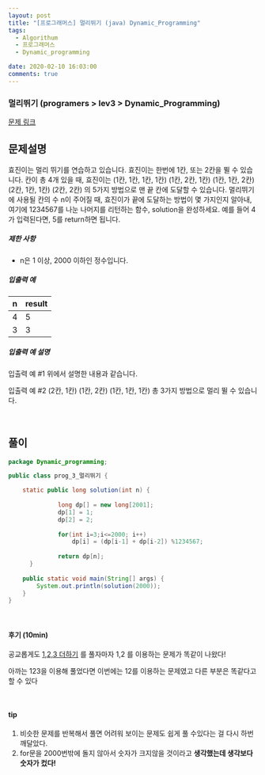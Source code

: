 ```yaml
---
layout: post
title: "[프로그래머스] 멀리뛰기 (java) Dynamic_Programming"
tags:
  - Algorithum
  - 프로그래머스
  - Dynamic_programming

date: 2020-02-10 16:03:00
comments: true
---
```




###   멀리뛰기 (programers > lev3 > Dynamic_Programming)

[문제 링크](https://programmers.co.kr/learn/courses/30/lessons/12914 )

## 문제설명

효진이는 멀리 뛰기를 연습하고 있습니다. 효진이는 한번에 1칸, 또는 2칸을 뛸 수 있습니다. 칸이 총 4개 있을 때, 효진이는
(1칸, 1칸, 1칸, 1칸)
(1칸, 2칸, 1칸)
(1칸, 1칸, 2칸)
(2칸, 1칸, 1칸)
(2칸, 2칸)
의 5가지 방법으로 맨 끝 칸에 도달할 수 있습니다. 멀리뛰기에 사용될 칸의 수 n이 주어질 때, 효진이가 끝에 도달하는 방법이 몇 가지인지 알아내, 여기에 1234567를 나눈 나머지를 리턴하는 함수, solution을 완성하세요. 예를 들어 4가 입력된다면, 5를 return하면 됩니다.

##### 제한 사항

- n은 1 이상, 2000 이하인 정수입니다.

##### 입출력 예

| n    | result |
| ---- | ------ |
| 4    | 5      |
| 3    | 3      |

##### 입출력 예 설명

입출력 예 #1
위에서 설명한 내용과 같습니다.

입출력 예 #2
(2칸, 1칸)
(1칸, 2칸)
(1칸, 1칸, 1칸)
총 3가지 방법으로 멀리 뛸 수 있습니다.

<br>

## 풀이

```java
package Dynamic_programming;

public class prog_3_멀리뛰기 {

	static public long solution(int n) {
		      
		      long dp[] = new long[2001];
		      dp[1] = 1;
		      dp[2] = 2;
		      
		      for(int i=3;i<=2000; i++)
		    	  dp[i] = (dp[i-1] + dp[i-2]) %1234567;
		      
		      return dp[n];
	  }
	
	public static void main(String[] args) {
		System.out.println(solution(2000));
	}
}

```

<br>

#### 후기 (10min)

공교롭게도 [1,2,3 더하기](https://parksuu.github.io/42-%EB%B0%B1%EC%A4%80-123-%EB%8D%94%ED%95%98%EA%B8%B0-(java)/ ) 를 풀자마자 1,2 를 이용하는 문제가 똑같이 나왔다! <br>

아까는 123을 이용해 풀었다면 이번에는 12를 이용하는 문제였고 다른 부분은 똑같다고 할 수 있다

<br>

#### tip

1. 비슷한 문제를 반복해서 풀면 어려워 보이는 문제도 쉽게 풀 수있다는 걸 다시 하번 깨달았다.
2. for문을 2000번밖에 돌지 않아서 숫자가 크지않을 것이라고 **생각했는데 생각보다 숫자가 컸다!**
